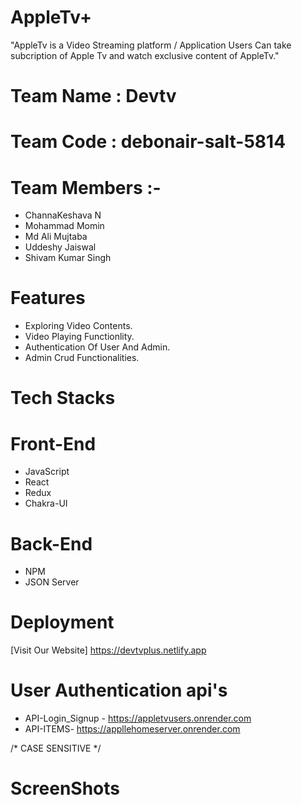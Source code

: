 
# AppleTv+
 "AppleTv is a Video Streaming platform / Application 
  Users Can take subcription of Apple Tv and watch exclusive 
  content of AppleTv."
# Team Name : Devtv
# Team Code : debonair-salt-5814
# Team Members :-
* ChannaKeshava N
* Mohammad Momin
* Md Ali Mujtaba
* Uddeshy Jaiswal
* Shivam Kumar Singh

# Features
* Exploring Video Contents.
* Video Playing Functionlity.
* Authentication Of User And Admin.
* Admin Crud Functionalities.
 # Tech Stacks
 # Front-End
 * JavaScript
 * React 
 * Redux
 * Chakra-UI
 # Back-End
 * NPM
 * JSON Server
 
# Deployment 
[Visit Our Website] https://devtvplus.netlify.app
# User Authentication api's

- API-Login_Signup - https://appletvusers.onrender.com
- API-ITEMS- https://appllehomeserver.onrender.com

/* CASE SENSITIVE */


# ScreenShots

 

